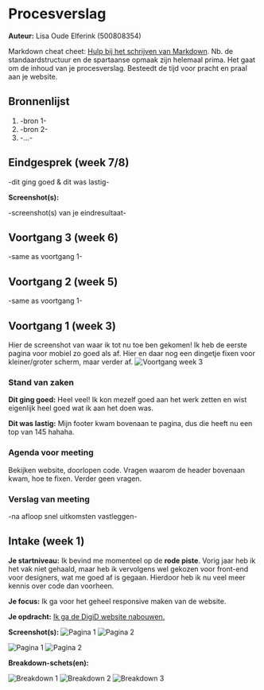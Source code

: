 # Procesverslag
**Auteur:** Lisa Oude Elferink (500808354)

Markdown cheat cheet: [Hulp bij het schrijven van Markdown](https://github.com/adam-p/markdown-here/wiki/Markdown-Cheatsheet). Nb. de standaardstructuur en de spartaanse opmaak zijn helemaal prima. Het gaat om de inhoud van je procesverslag. Besteedt de tijd voor pracht en praal aan je website.



## Bronnenlijst
1. -bron 1-
2. -bron 2-
3. -...-



## Eindgesprek (week 7/8)

-dit ging goed & dit was lastig-


**Screenshot(s):**

-screenshot(s) van je eindresultaat-



## Voortgang 3 (week 6)

-same as voortgang 1-



## Voortgang 2 (week 5)

-same as voortgang 1-



## Voortgang 1 (week 3)
Hier de screenshot van waar ik tot nu toe ben gekomen! Ik heb de eerste pagina voor mobiel zo goed als af. Hier en daar nog een dingetje fixen voor kleiner/groter scherm, maar verder af.
![Voortgang week 3](images/voortgang_week3.png)


### Stand van zaken
**Dit ging goed:** Heel veel! Ik kon mezelf goed aan het werk zetten en wist eigenlijk heel goed wat ik aan het doen was.

**Dit was lastig:** Mijn footer kwam bovenaan te pagina, dus die heeft nu een top van 145 hahaha.



### Agenda voor meeting
Bekijken website, doorlopen code. 
Vragen waarom de header bovenaan kwam, hoe te fixen. 
Verder geen vragen.


### Verslag van meeting
-na afloop snel uitkomsten vastleggen-


## Intake (week 1)

**Je startniveau:** Ik bevind me momenteel op de **rode piste**. Vorig jaar heb ik het vak niet gehaald, maar heb ik vervolgens wel gekozen voor front-end voor designers, wat me goed af is gegaan. Hierdoor heb ik nu veel meer kennis over code dan voorheen. 

**Je focus:** Ik ga voor het geheel responsive maken van de website.

**Je opdracht:** [Ik ga de DigiD website nabouwen.](https://www.digid.nl/)

**Screenshot(s):**
![Pagina 1](images/digid_mob_pag1.png)
![Pagina 2](images/digid_mob_pag2.png)

![Pagina 1](images/digid_pag1.png)
![Pagina 2](images/digid_pag2.png)

**Breakdown-schets(en):**

![Breakdown 1](images/breakdown_mob_1.png)
![Breakdown 2](images/breakdown_mob_2.png)
![Breakdown 3](images/breakdown_mob_3.png)
